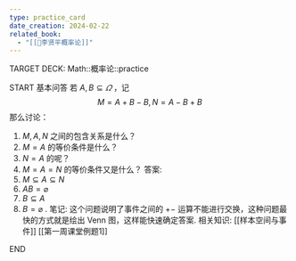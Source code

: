 ```yaml
---
type: practice_card
date_creation: 2024-02-22
related_book:
  - "[[📕李贤平概率论]]"
---
```

TARGET DECK: Math::概率论::practice

START
基本问答
若 $A,B \subseteq \varOmega$ ，记
$$
M = A+B-B, N = A-B+B
$$
那么讨论：
1. $M,A,N$ 之间的包含关系是什么？
2. $M=A$ 的等价条件是什么？
3. $N=A$ 的呢？
4. $M=A=N$ 的等价条件又是什么？
答案:
1. $M\subseteq A\subseteq N$ 
2. $AB=\varnothing$
3. $B\subseteq A$ 
4. $B=\varnothing$ .
笔记:
这个问题说明了事件之间的 $+-$ 运算不能进行交换，这种问题最快的方式就是绘出 Venn 图，这样能快速确定答案.
相关知识:
[[样本空间与事件]] [[第一周课堂例题1]]
<!--ID: 1708570862469-->
END